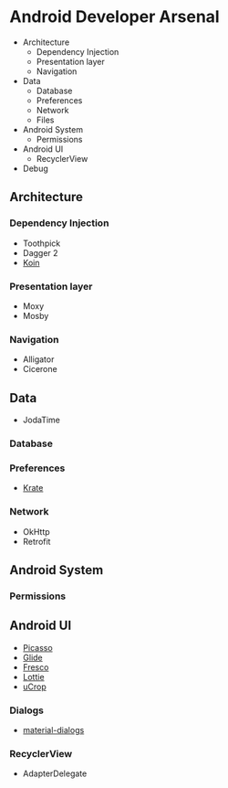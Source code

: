 # Android Developer Arsenal

- Architecture
  - Dependency Injection
  - Presentation layer
  - Navigation
- Data
  - Database
  - Preferences
  - Network
  - Files
- Android System
  - Permissions
- Android UI
  - RecyclerView
- Debug

## Architecture

### Dependency Injection

- Toothpick
- Dagger 2
- [Koin](https://github.com/InsertKoinIO/koin)

### Presentation layer
- Moxy
- Mosby

### Navigation

- Alligator
- Cicerone

## Data

- JodaTime

### Database

### Preferences

- [Krate](https://github.com/AutSoft/Krate)

### Network

- OkHttp
- Retrofit

## Android System

### Permissions

## Android UI

- [Picasso](https://github.com/square/picasso)
- [Glide](https://github.com/bumptech/glide)
- [Fresco](https://github.com/facebook/fresco)
- [Lottie](https://github.com/airbnb/lottie-android)
- [uCrop](https://github.com/Yalantis/uCrop)

### Dialogs

- [material-dialogs](https://github.com/afollestad/material-dialogs)

### RecyclerView
- AdapterDelegate
